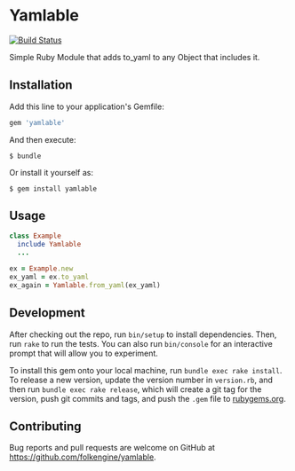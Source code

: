 # Yamlable

[![Build Status](https://travis-ci.org/folkengine/random_name_generator.svg?branch=master)](https://travis-ci.org/folkengine/random_name_generator)

Simple Ruby Module that adds to_yaml to any Object that includes it.

## Installation

Add this line to your application's Gemfile:

```ruby
gem 'yamlable'
```

And then execute:

    $ bundle

Or install it yourself as:

    $ gem install yamlable

## Usage


```ruby
class Example
  include Yamlable
  ...
```

```ruby
ex = Example.new
ex_yaml = ex.to_yaml
ex_again = Yamlable.from_yaml(ex_yaml)
```
  

## Development

After checking out the repo, run `bin/setup` to install dependencies. Then, run `rake` to run the tests. You can also run `bin/console` for an interactive prompt that will allow you to experiment.

To install this gem onto your local machine, run `bundle exec rake install`. To release a new version, update the version number in `version.rb`, and then run `bundle exec rake release`, which will create a git tag for the version, push git commits and tags, and push the `.gem` file to [rubygems.org](https://rubygems.org).

## Contributing

Bug reports and pull requests are welcome on GitHub at https://github.com/folkengine/yamlable.

